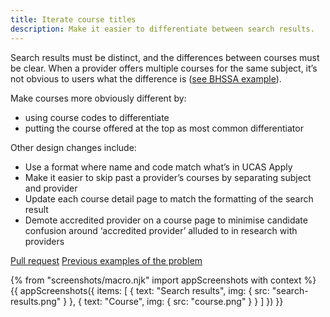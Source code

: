 ```yaml
---
title: Iterate course titles
description: Make it easier to differentiate between search results.
---
```

Search results must be distinct, and the differences between courses must be clear. When a provider offers multiple courses for the same subject, it’s not obvious to users what the difference is ([see BHSSA example](/images/find-teacher-training/live-launch/search-results.png)).

Make courses more obviously different by:

* using course codes to differentiate
* putting the course offered at the top as most common differentiator

Other design changes include:

* Use a format where name and code match what’s in UCAS Apply
* Make it easier to skip past a provider’s courses by separating subject and provider
* Update each course detail page to match the formatting of the search result
* Demote accredited provider on a course page to minimise candidate confusion around ‘accredited provider’ alluded to in research with providers

[Pull request](https://github.com/DFE-Digital/search-and-compare-ui/pull/286)
[Previous examples of the problem](/publish-teacher-training-courses/what-is-a-course)

{% from "screenshots/macro.njk" import appScreenshots with context %}
{{ appScreenshots({
  items: [
    { text: "Search results", img: { src: "search-results.png" } },
    { text: "Course", img: { src: "course.png" } }
  ]
}) }}

